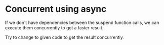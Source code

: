# Concurrent using async

If we don't have dependencies between the suspend function calls, we can execute them concurrently to 
get a faster result.

Try to change to given code to get the result concurrently.